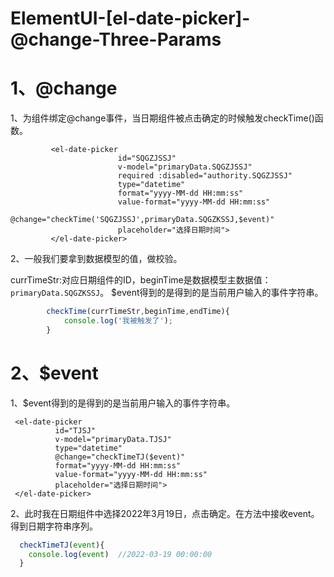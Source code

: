 # ElementUI-[el-date-picker]-@change-Three-Params

#  1、@change

1、为组件绑定@change事件，当日期组件被点击确定的时候触发checkTime()函数。

```vue
         <el-date-picker
                        id="SQGZJSSJ"
                        v-model="primaryData.SQGZJSSJ"
                        required :disabled="authority.SQGZJSSJ"
                        type="datetime"
                        format="yyyy-MM-dd HH:mm:ss"
                        value-format="yyyy-MM-dd HH:mm:ss"
                        @change="checkTime('SQGZJSSJ',primaryData.SQGZKSSJ,$event)"
                        placeholder="选择日期时间">
         </el-date-picker>
```

2、一般我们要拿到数据模型的值，做校验。

currTimeStr:对应日期组件的ID，beginTime是数据模型主数据值：`primaryData.SQGZKSSJ`。 $event得到的是得到的是当前用户输入的事件字符串。

```javascript
        checkTime(currTimeStr,beginTime,endTime){
            console.log('我被触发了');
        }
```

# 2、$event

1、$event得到的是得到的是当前用户输入的事件字符串。

```vue
 <el-date-picker
          id="TJSJ"
          v-model="primaryData.TJSJ"
          type="datetime"
          @change="checkTimeTJ($event)"
          format="yyyy-MM-dd HH:mm:ss"
          value-format="yyyy-MM-dd HH:mm:ss"
          placeholder="选择日期时间">
 </el-date-picker>
```

2、此时我在日期组件中选择2022年3月19日，点击确定。在方法中接收event。得到日期字符串序列。

```javascript
  checkTimeTJ(event){
    console.log(event)  //2022-03-19 00:00:00
  }
```

